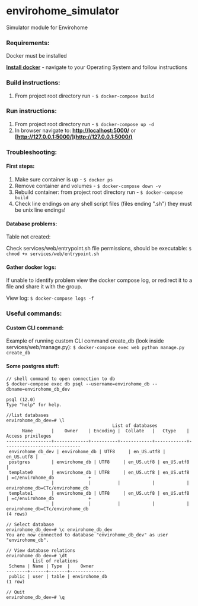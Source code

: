 # envirohome_simulator
Simulator module for Envirohome

### Requirements:
Docker must be installed

__[Install docker](https://docs.docker.com/install/)__ - navigate to your Operating System and follow instructions

### Build instructions:

1. From project root directory run - 
`$ docker-compose build`

### Run instructions:

1. From project root directory run - 
`$ docker-compose up -d`
2. In browser navigate to:
__[http://localhost:5000/](http://localhost:5000/)__ or __[http://127.0.0.1:5000/](http://127.0.0.1:5000/)__


### Troubleshooting:

#### First steps:
1. Make sure container is up - 
`$ docker ps`
2. Remove container and volumes - 
`$ docker-compose down -v`
3. Rebuild container: from project root directory run - 
`$ docker-compose build`
4. Check line endings on any shell script files (files ending ".sh") they must be unix line endings!

#### Database problems: 
Table not created:

Check services/web/entrypoint.sh file permissions, should be executable:
`$ chmod +x services/web/entrypoint.sh`

#### Gather docker logs:
If unable to identify problem view the docker compose log, or redirect it to a file and share it with the group.

View log: 
`$ docker-compose logs -f`


### Useful commands:
#### Custom CLI command:
Example of running custom CLI command create_db (look inside services/web/manage.py):
`$ docker-compose exec web python manage.py create_db`

#### Some postgres stuff:

	// shell command to open connection to db
	$ docker-compose exec db psql --username=envirohome_db --dbname=envirohome_db_dev

	psql (12.0)
	Type "help" for help.

	//list databases
	envirohome_db_dev=# \l
	                                        List of databases
	      Name       |    Owner    | Encoding |  Collate   |   Ctype    |      Access privileges
	-----------------+-------------+----------+------------+------------+-----------------------------
	 envirohome_db_dev | envirohome_db | UTF8     | en_US.utf8 | en_US.utf8 |
	 postgres        | envirohome_db | UTF8     | en_US.utf8 | en_US.utf8 |
	 template0       | envirohome_db | UTF8     | en_US.utf8 | en_US.utf8 | =c/envirohome_db             +
	                 |             |          |            |            | envirohome_db=CTc/envirohome_db
	 template1       | envirohome_db | UTF8     | en_US.utf8 | en_US.utf8 | =c/envirohome_db             +
	                 |             |          |            |            | envirohome_db=CTc/envirohome_db
	(4 rows)

	// Select database
	envirohome_db_dev=# \c envirohome_db_dev
	You are now connected to database "envirohome_db_dev" as user "envirohome_db".

	// View database relations
	envirohome_db_dev=# \dt
	          List of relations
	 Schema | Name | Type  |    Owner
	--------+------+-------+-------------
	 public | user | table | envirohome_db
	(1 row)

	// Quit
	envirohome_db_dev=# \q